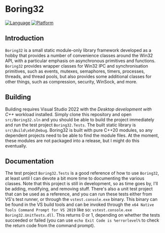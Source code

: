 # Boring32

[![Language](https://img.shields.io/badge/Language%20-C++20-blue.svg)](https://github.com/yottaawesome/boring32/)
[![Platform](https://img.shields.io/badge/Platform%20-Win32-blue.svg)](https://github.com/yottaawesome/boring32/)

## Introduction

`Boring32` is a small static module-only library framework developed as a hobby that provides a number of convenience classes around the Win32 API, with a particular emphasis on asynchronous primitives and functions. `Boring32` provides wrapper classes for Win32 IPC and synchronisation primitives, such as events, mutexes, semaphores, timers, processes, threads, and thread pools, but also provides some additional classes for other things, such as compression, security, WinSock, and more.

## Building

Building requires Visual Studio 2022 with the _Desktop development with C++_ workload installed. Simply clone this repository and open `src/Boring32.sln` and you should be able to build the project immediately and run the test project `Boring32.Tests`. The built static library is `src\Build\x64\Debug`. Boring32 is built with pure C++20 modules, so any dependent projects need to be able to find the module files. At the moment, these modules are not packaged into a release, but I might do this eventually.

## Documentation

The test project `Boring32.Tests` is a good reference of how to use `Boring32`, at least until I can devote a bit more time to documenting the various classes. Note that this project is still in development, so as time goes by, I'll be adding, modifying, and removing stuff. There's also a unit test project that can be used as a reference, and you can run these tests either from VS's test runner, or through the `vstest.console.exe` binary. This binary can be found in the VS build tools and can be invoked through the `x64 Native Tools Command Prompt for VS 2019` like so: `vstest.console.exe Boring32.UnitTests.dll`. This returns 0 or 1, depending on whether the tests succeeded or failed (you can use `echo Exit Code is %errorlevel%` to check the return code from the command prompt).
